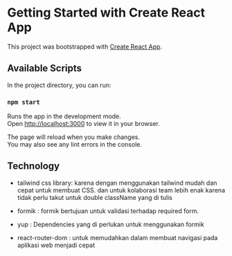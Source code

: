 # Getting Started with Create React App

This project was bootstrapped with [Create React App](https://github.com/facebook/create-react-app).

## Available Scripts

In the project directory, you can run:

### `npm start`

Runs the app in the development mode.\
Open [http://localhost:3000](http://localhost:3000) to view it in your browser.

The page will reload when you make changes.\
You may also see any lint errors in the console.


## Technology

- tailwind css library: karena dengan menggunakan tailwind mudah dan cepat untuk membuat CSS. dan untuk kolaborasi team lebih enak karena tidak perlu takut untuk double className yang di tulis

- formik : formik bertujuan untuk validasi terhadap required form.

- yup : Dependencies yang di perlukan untuk menggunakan formik

- react-router-dom : untuk memudahkan dalam membuat navigasi pada aplikasi web menjadi cepat 